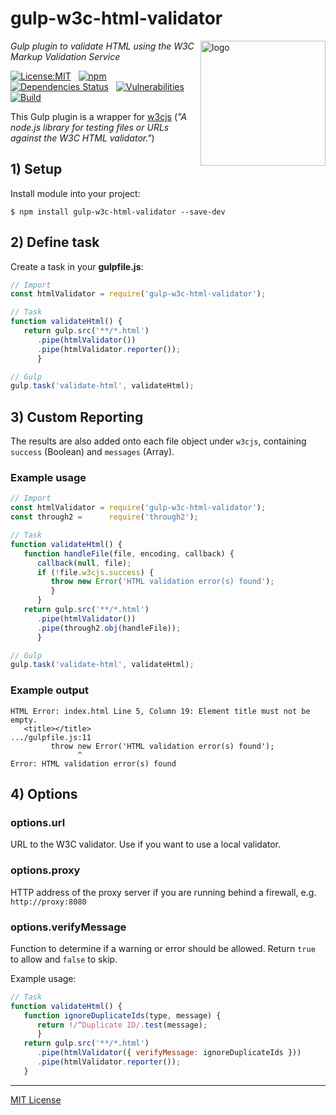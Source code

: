 # gulp-w3c-html-validator
<img src=https://centerkey.com/graphics/center-key-logo.svg align=right width=200 alt=logo>

_Gulp plugin to validate HTML using the W3C Markup Validation Service_

[![License:MIT](https://img.shields.io/badge/License-MIT-blue.svg)](https://github.com/center-key/gulp-w3c-html-validator/blob/master/LICENSE.txt)
&nbsp;
[![npm](https://img.shields.io/npm/v/gulp-w3c-html-validator.svg)](https://www.npmjs.com/package/gulp-w3c-html-validator)
&nbsp;
[![Dependencies Status](https://david-dm.org/center-key/gulp-w3c-html-validator/status.svg)](https://david-dm.org/center-key/gulp-w3c-html-validator)
&nbsp;
[![Vulnerabilities](https://snyk.io/test/github/center-key/gulp-w3c-html-validator/badge.svg)](https://snyk.io/test/github/center-key/gulp-w3c-html-validator)
&nbsp;
[![Build](https://travis-ci.org/center-key/gulp-w3c-html-validator.svg)](https://travis-ci.org/center-key/gulp-w3c-html-validator)

This Gulp plugin is a wrapper for [w3cjs](https://github.com/thomasdavis/w3cjs) (_"A node.js library for testing files or URLs against the W3C HTML validator."_)

## 1) Setup
Install module into your project:
```shell
$ npm install gulp-w3c-html-validator --save-dev
```

## 2) Define task
Create a task in your **gulpfile.js**:
```javascript
// Import
const htmlValidator = require('gulp-w3c-html-validator');

// Task
function validateHtml() {
   return gulp.src('**/*.html')
      .pipe(htmlValidator())
      .pipe(htmlValidator.reporter());
      }

// Gulp
gulp.task('validate-html', validateHtml);
```

## 3) Custom Reporting
The results are also added onto each file object under `w3cjs`, containing `success` (Boolean)
and `messages` (Array).

### Example usage
```javascript
// Import
const htmlValidator = require('gulp-w3c-html-validator');
const through2 =      require('through2');

// Task
function validateHtml() {
   function handleFile(file, encoding, callback) {
      callback(null, file);
      if (!file.w3cjs.success) {
         throw new Error('HTML validation error(s) found');
         }
      }
   return gulp.src('**/*.html')
      .pipe(htmlValidator())
      .pipe(through2.obj(handleFile));
      }

// Gulp
gulp.task('validate-html', validateHtml);
```

### Example output
```shell
HTML Error: index.html Line 5, Column 19: Element title must not be empty.
   <title></title>
.../gulpfile.js:11
         throw new Error('HTML validation error(s) found');
               ^
Error: HTML validation error(s) found
```

## 4) Options

### options.url
URL to the W3C validator. Use if you want to use a local validator.

### options.proxy
HTTP address of the proxy server if you are running behind a firewall, e.g. `http://proxy:8080`

### options.verifyMessage
Function to determine if a warning or error should be allowed.  Return `true` to allow and `false`
to skip.

Example usage:
```javascript
// Task
function validateHtml() {
   function ignoreDuplicateIds(type, message) {
      return !/^Duplicate ID/.test(message);
      }
   return gulp.src('**/*.html')
      .pipe(htmlValidator({ verifyMessage: ignoreDuplicateIds }))
      .pipe(htmlValidator.reporter());
   }
```

---
[MIT License](LICENSE.txt)

